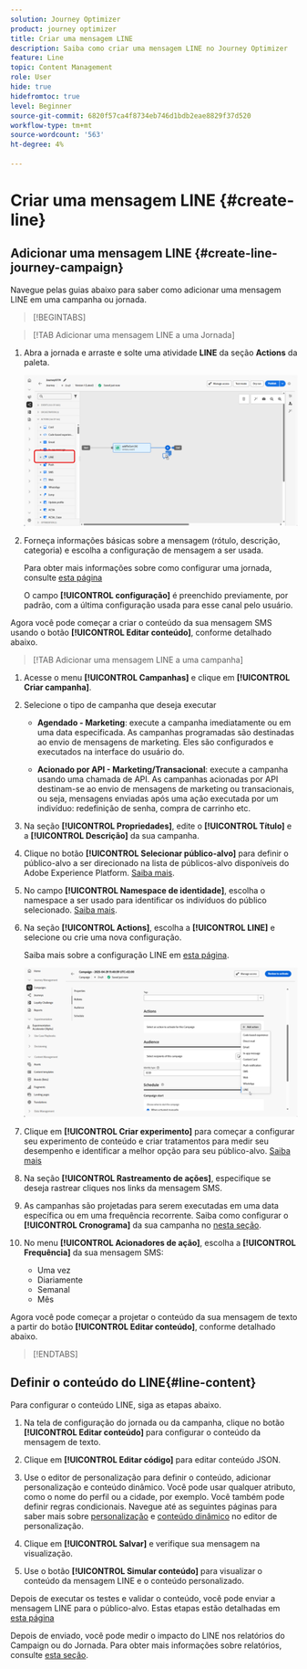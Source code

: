 ```yaml
---
solution: Journey Optimizer
product: journey optimizer
title: Criar uma mensagem LINE
description: Saiba como criar uma mensagem LINE no Journey Optimizer
feature: Line
topic: Content Management
role: User
hide: true
hidefromtoc: true
level: Beginner
source-git-commit: 6820f57ca4f8734eb746d1bdb2eae8829f37d520
workflow-type: tm+mt
source-wordcount: '563'
ht-degree: 4%

---
```


# Criar uma mensagem LINE {#create-line}

## Adicionar uma mensagem LINE {#create-line-journey-campaign}

Navegue pelas guias abaixo para saber como adicionar uma mensagem LINE em uma campanha ou jornada.

>[!BEGINTABS]

>[!TAB Adicionar uma mensagem LINE a uma Jornada]

1. Abra a jornada e arraste e solte uma atividade **LINE** da seção **Actions** da paleta.

   ![](assets/jo-line-1.png)

1. Forneça informações básicas sobre a mensagem (rótulo, descrição, categoria) e escolha a configuração de mensagem a ser usada.

   Para obter mais informações sobre como configurar uma jornada, consulte [esta página](../building-journeys/journey-gs.md)

   O campo **[!UICONTROL configuração]** é preenchido previamente, por padrão, com a última configuração usada para esse canal pelo usuário.

Agora você pode começar a criar o conteúdo da sua mensagem SMS usando o botão **[!UICONTROL Editar conteúdo]**, conforme detalhado abaixo.

>[!TAB Adicionar uma mensagem LINE a uma campanha]

1. Acesse o menu **[!UICONTROL Campanhas]** e clique em **[!UICONTROL Criar campanha]**.

1. Selecione o tipo de campanha que deseja executar

   * **Agendado - Marketing**: execute a campanha imediatamente ou em uma data especificada. As campanhas programadas são destinadas ao envio de mensagens de marketing. Eles são configurados e executados na interface do usuário do.

   * **Acionado por API - Marketing/Transacional**: execute a campanha usando uma chamada de API. As campanhas acionadas por API destinam-se ao envio de mensagens de marketing ou transacionais, ou seja, mensagens enviadas após uma ação executada por um indivíduo: redefinição de senha, compra de carrinho etc.

1. Na seção **[!UICONTROL Propriedades]**, edite o **[!UICONTROL Título]** e a **[!UICONTROL Descrição]** da sua campanha.

1. Clique no botão **[!UICONTROL Selecionar público-alvo]** para definir o público-alvo a ser direcionado na lista de públicos-alvo disponíveis do Adobe Experience Platform. [Saiba mais](../audience/about-audiences.md).

1. No campo **[!UICONTROL Namespace de identidade]**, escolha o namespace a ser usado para identificar os indivíduos do público selecionado. [Saiba mais](../event/about-creating.md#select-the-namespace).

1. Na seção **[!UICONTROL Actions]**, escolha a **[!UICONTROL LINE]** e selecione ou crie uma nova configuração.

   Saiba mais sobre a configuração LINE em [esta página](line-configuration.md).

   ![](assets/campaign-line-1.png)

1. Clique em **[!UICONTROL Criar experimento]** para começar a configurar seu experimento de conteúdo e criar tratamentos para medir seu desempenho e identificar a melhor opção para seu público-alvo. [Saiba mais](../content-management/content-experiment.md)

1. Na seção **[!UICONTROL Rastreamento de ações]**, especifique se deseja rastrear cliques nos links da mensagem SMS.

1. As campanhas são projetadas para serem executadas em uma data específica ou em uma frequência recorrente. Saiba como configurar o **[!UICONTROL Cronograma]** da sua campanha no [nesta seção](../campaigns/create-campaign.md#schedule).

1. No menu **[!UICONTROL Acionadores de ação]**, escolha a **[!UICONTROL Frequência]** da sua mensagem SMS:

   * Uma vez
   * Diariamente
   * Semanal
   * Mês

Agora você pode começar a projetar o conteúdo da sua mensagem de texto a partir do botão **[!UICONTROL Editar conteúdo]**, conforme detalhado abaixo.

>[!ENDTABS]

## Definir o conteúdo do LINE{#line-content}

Para configurar o conteúdo LINE, siga as etapas abaixo.

1. Na tela de configuração do jornada ou da campanha, clique no botão **[!UICONTROL Editar conteúdo]** para configurar o conteúdo da mensagem de texto.

1. Clique em **[!UICONTROL Editar código]** para editar conteúdo JSON.

1. Use o editor de personalização para definir o conteúdo, adicionar personalização e conteúdo dinâmico. Você pode usar qualquer atributo, como o nome do perfil ou a cidade, por exemplo. Você também pode definir regras condicionais. Navegue até as seguintes páginas para saber mais sobre [personalização](../personalization/personalize.md) e [conteúdo dinâmico](../personalization/get-started-dynamic-content.md) no editor de personalização.

1. Clique em **[!UICONTROL Salvar]** e verifique sua mensagem na visualização.

1. Use o botão **[!UICONTROL Simular conteúdo]** para visualizar o conteúdo da mensagem LINE e o conteúdo personalizado.

Depois de executar os testes e validar o conteúdo, você pode enviar a mensagem LINE para o público-alvo. Estas etapas estão detalhadas em [esta página](send-line.md)

Depois de enviado, você pode medir o impacto do LINE nos relatórios do Campaign ou do Jornada. Para obter mais informações sobre relatórios, consulte [esta seção](../reports/campaign-global-report-cja.md).

